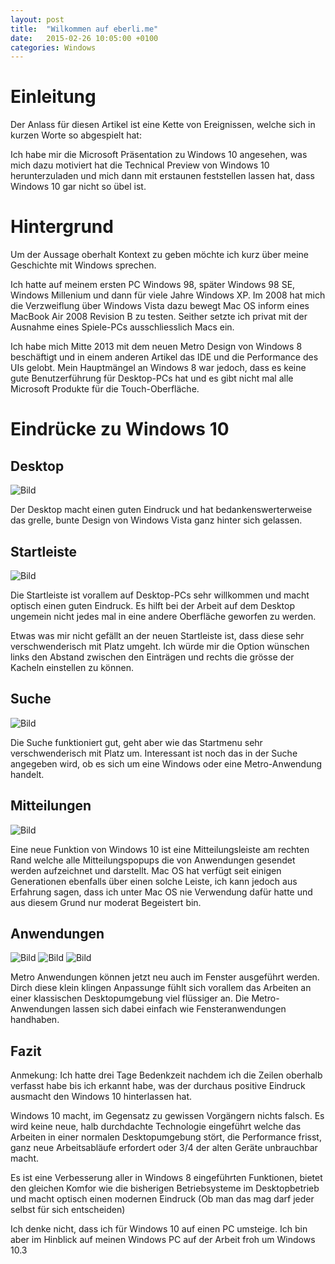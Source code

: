 ```yaml
---
layout: post
title:  "Wilkommen auf eberli.me"
date:   2015-02-26 10:05:00 +0100
categories: Windows
---
```

# Einleitung

Der Anlass für diesen Artikel ist eine Kette von Ereignissen, welche sich in kurzen Worte so abgespielt hat:

Ich habe mir die Microsoft Präsentation zu Windows 10 angesehen, was mich dazu motiviert hat die Technical Preview von Windows 10 herunterzuladen und mich dann mit erstaunen feststellen lassen hat, dass Windows 10 gar nicht so übel ist.

# Hintergrund

Um der Aussage oberhalt Kontext zu geben möchte ich kurz über meine Geschichte mit Windows sprechen.

Ich hatte auf meinem ersten PC Windows 98, später Windows 98 SE, Windows Millenium und dann für viele Jahre Windows XP.
Im 2008 hat mich die Verzweiflung über Windows Vista dazu bewegt Mac OS inform eines MacBook Air 2008 Revision B zu testen.
Seither setzte ich privat mit der Ausnahme eines Spiele-PCs ausschliesslich Macs ein.

Ich habe mich Mitte 2013 mit dem neuen Metro Design von Windows 8 beschäftigt und in einem anderen Artikel das IDE und die Performance des UIs gelobt. Mein Hauptmängel an Windows 8 war jedoch, dass es keine gute Benutzerführung für Desktop-PCs hat und es gibt nicht mal alle Microsoft Produkte für die Touch-Oberfläche.

# Eindrücke zu Windows 10

## Desktop

![Bild](/assets/86b0f-screenshot2015-02-0116.png)

Der Desktop macht einen guten Eindruck und hat bedankenswerterweise das grelle, bunte Design von Windows Vista ganz hinter sich gelassen.

## Startleiste

![Bild](/assets/b2f88-screenshot2015-02-0116_003.png)

Die Startleiste ist vorallem auf Desktop-PCs sehr willkommen und macht optisch einen guten Eindruck. Es hilft bei der Arbeit auf dem Desktop ungemein nicht jedes mal in eine andere Oberfläche geworfen zu werden.

Etwas was mir nicht gefällt an der neuen Startleiste ist, dass diese sehr verschwenderisch mit Platz umgeht. Ich würde mir die Option wünschen links den Abstand zwischen den Einträgen und rechts die grösse der Kacheln einstellen zu können.

## Suche

![Bild](/assets/68893-screenshot2015-02-0116_004.png)

Die Suche funktioniert gut, geht aber wie das Startmenu sehr verschwenderisch mit Platz um. Interessant ist noch das in der Suche angegeben wird, ob es sich um eine Windows oder eine Metro-Anwendung handelt.

## Mitteilungen

![Bild](/assets/2e1d0-a.png)

Eine neue Funktion von Windows 10 ist eine Mitteilungsleiste am rechten Rand welche alle Mitteilungspopups die von Anwendungen gesendet werden aufzeichnet und darstellt. Mac OS hat verfügt seit einigen Generationen ebenfalls über einen solche Leiste, ich kann jedoch aus Erfahrung sagen, dass ich unter Mac OS nie Verwendung dafür hatte und aus diesem Grund nur moderat Begeistert bin.

## Anwendungen

![Bild](/assets/c3f4c-screenshot2015-02-0116_007.png)
![Bild](/assets/3d68f-screenshot2015-02-0116_005.png)
![Bild](/assets/df954-screenshot2015-02-0116_002.png)

Metro Anwendungen können jetzt neu auch im Fenster ausgeführt werden. Dirch diese klein klingen Anpassunge fühlt sich vorallem das Arbeiten an einer klassischen Desktopumgebung viel flüssiger an. Die Metro-Anwendungen lassen sich dabei einfach wie Fensteranwendungen handhaben.

## Fazit

Anmekung: Ich hatte drei Tage Bedenkzeit nachdem ich die Zeilen oberhalb verfasst habe bis ich erkannt habe, was der durchaus positive Eindruck ausmacht den Windows 10 hinterlassen hat.

Windows 10 macht, im Gegensatz zu gewissen Vorgängern nichts falsch. Es wird keine neue, halb durchdachte Technologie eingeführt welche das Arbeiten in einer normalen Desktopumgebung stört, die Performance frisst, ganz neue Arbeitsabläufe erfordert oder 3/4 der alten Geräte unbrauchbar macht.

Es ist eine Verbesserung aller in Windows 8 eingeführten Funktionen, bietet den gleichen Komfor wie die bisherigen Betriebsysteme im Desktopbetrieb und macht optisch einen modernen Eindruck (Ob man das mag darf jeder selbst für sich entscheiden)

Ich denke nicht, dass ich für Windows 10 auf einen PC umsteige. Ich bin aber im Hinblick auf meinen Windows PC auf der Arbeit froh um Windows 10.3